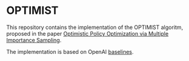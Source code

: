 # OPTIMIST

This repository contains the implementation of the OPTIMIST algoritm, proposed in the paper [Optimistic Policy Optimization via Multiple Importance Sampling]().

The implementation is based on OpenAI [baselines](https://github.com/openai/baselines).
